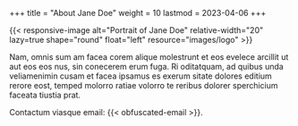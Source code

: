 +++
title = "About Jane Doe"
weight = 10
lastmod = 2023-04-06
+++

{{< responsive-image alt="Portrait of Jane Doe" relative-width="20" lazy=true shape="round" float="left" resource="images/logo" >}}

Nam, omnis sum am facea corem alique molestrunt et eos evelece arcillit ut aut eos eos nus, sin conecerem erum fuga. Ri oditatquam, ad quibus unda veliamenimin cusam et facea ipsamus es exerum sitate dolores editium rerore eost, temped molorro ratiae volorro te reribus dolorer sperchicium faceata tiustia prat.

Contactum viasque email: {{< obfuscated-email >}}.
